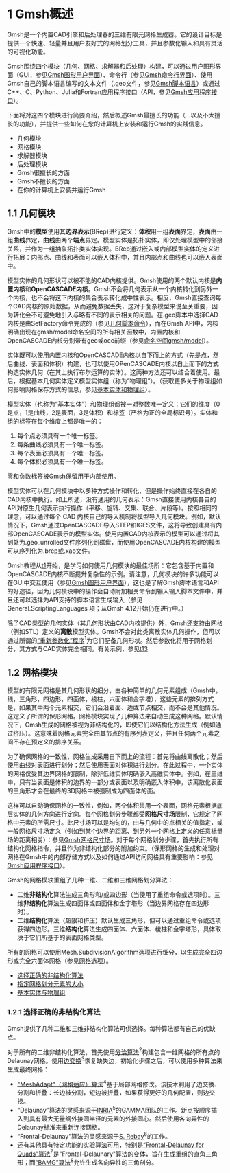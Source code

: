 # 1 Gmsh概述

Gmsh是一个内置CAD引擎和后处理器的三维有限元网格生成器。它的设计目标是提供一个快速、轻量并且用户友好式的网格划分工具，并且参数化输入和具有灵活的可视化功能。

Gmsh围绕四个模块（几何、网格、求解器和后处理）构建，可以通过用户图形界面（GUI，参见[Gmsh图形用户界面](./gmsh_graphical_user_interface.md)）、命令行（参见[Gmsh命令行界面](gmsh_commandline_interface.md)）、使用Gmsh自己的脚本语言编写的文本文件（.geo文件，参见[Gmsh脚本语言](gmsh_scripting_language.md)）或通过C++、C、Python、Julia和Fortran应用程序接口（API，参见[Gmsh应用程序接口](gmsh_application_programming_interface.md)）。

下面将对这四个模块进行简要介绍，然后概述Gmsh最擅长的功能（...以及不太擅长的功能），并提供一些如何在您的计算机上安装和运行Gmsh的实践信息。

- 几何模块
- 网格模块
- 求解器模块
- 后处理模块
- Gmsh很擅长的方面
- Gmsh不擅长的方面
- 在你的计算机上安装并运行Gmsh

## 1.1 几何模块

Gmsh中的**模型**使用其**边界表示**(BRep)进行定义：**体积**用一组**表面**界定，**表面**由一组**曲线**界定，**曲线**由两个**端点**界定。模型实体是拓扑实体，即仅处理模型中的邻接关系，并作为一组抽象拓扑类实体实现。BRep通过嵌入或内部模型实体的定义进行拓展：内部点、曲线和表面可以嵌入体积中，并且内部点和曲线也可以嵌入表面中。

模型实体的几何形状可以被不能的CAD内核提供。Gmsh使用的两个默认内核是**内置内核**和**OpenCASCADE内核**。Gmsh不会将几何表示从一个内核转化到另外一个内核，也不会将这下内核的集合表示转化成中性表示。相反，Gmsh直接查询每个CAD内核的原始数据，从而避免数据丢失，这对于复杂模型来说至关重要，因为转化会不可避免地引入与略有不同的表示相关的问题。在.geo脚本中选择CAD内核是由SetFactory命令完成的（参见[几何脚本命令](https://gmsh.info/doc/texinfo/gmsh.html#Geometry-scripting-commands)），而在Gmsh API中，内核明确出现在gmsh/model命名空间的所有相关函数中，内置内核和OpenCASCADE内核分别带有geo或occ前缀（参见[命名空间gmsh/model](https://gmsh.info/doc/texinfo/gmsh.html#Namespace-gmsh_002fmodel)）。

实体既可以使用内置内核和OpenCASCADE内核以自下而上的方式（先是点，然后曲线、表面和体积）构建，也可以使用OPenCASCADE内核以自上而下的方式构造实体几何（在其上执行布尔运算的实体）。这两种方法还可以结合着使用。最后，根据基本几何实体定义模型实体组（称为“物理组”）。（获取更多关于物理组如何影响网格保存方式的信息，参见[基本实体和物理组](https://gmsh.info/doc/texinfo/gmsh.html#Elementary-entities-vs-physical-groups)）。

模型实体（也称为“基本实体”）和物理组都被一对整数唯一定义：它们的维度（0是点，1是曲线，2是表面，3是体积）和标签（严格为正的全局标识号）。实体和组的标签在每个维度上都是唯一的：

1. 每个点必须具有一个唯一标签。
2. 每条曲线必须具有一个唯一标签。
3. 每个表面必须具有一个唯一标签。
4. 每个体积必须具有一个唯一标签。

零和负数标签被Gmsh保留用于内部使用。

模型实体可以在几何模块中以多种方式操作和转化，但是操作始终直接在各自的CAD内核中执行。如上所述，没有通用的几何表示：Gmsh直接使用内核各自的API对原生几何表示执行操作（平移、旋转、交集、联合、片段等）。按照相同的理念，可以通过每个 CAD 内核自己的导入机制将模型导入几何模块。例如，默认情况下，Gmsh通过OpenCASCADE导入STEP和IGES文件，这将导致创建具有内部OpenCASCADE表示的模型实体。使用内置CAD内核表示的模型可以通过将其到处为.geo_unrolled文件序列化到磁盘，而使用OpenCASCADE内核构建的模型可以序列化为.brep或.xao文件。

Gmsh教程从[t1](https://gmsh.info/doc/texinfo/gmsh.html#t1)开始，是学习如何使用几何模块的最佳场所：它包含基于内置和OpenCASCADE内核不断提升复杂性的示例。请注意，几何模块的许多功能可以在GUI中交互使用（参见[Gmsh图形用户界面](./gmsh_graphical_user_interface.md)），这也是了解Gmsh脚本语言和API的好途径，因为几何模块中的操作会自动附加相关命令到输入输入脚本文件中，并且还可以选择为API支持的脚本语言生成输入（参见General.ScriptingLanguages 项；从Gmsh 4.12开始仍在进行中。）

除了CAD类型的几何实体（其几何形状由CAD内核提供）外，Gmsh还支持由网格（例如STL）定义的**离散**模型实体。Gmsh不会对此类离散实体几何操作，但可以通过所谓的[“重新参数化”程序](https://gmsh.info/doc/texinfo/gmsh.html#FOOT1)$^1$为它们配备几何形状。然后参数化将用于网格划分，其方式与CAD实体完全相同。有关示例，参见[t13](https://gmsh.info/doc/texinfo/gmsh.html#t13)

## 1.2 网格模块

模型的有限元网格是其几何形状的细分，由各种简单的几何元素组成（Gmsh中，线，三角形，四边形，四面体，棱柱，六面体和金字塔），这些元素的排列方式是，如果其中两个元素相交，它们会沿着面、边或节点相交，而不会是其他情况。这定义了所谓的保形网格。网格模块实现了几种算法来自动生成这种网格。默认情况下，Gmsh生成的网格被视为非结构化的，即使它们以结构化方法生成（例如通过挤压）。这意味着网格元素完全由其节点的有序列表定义，并且任何两个元素之间不存在预定义的排序关系。

为了确保网格的一致性，网格生成采用自下而上的流程：首先将曲线离散化；然后使用曲线对表面进行划分；然后使用表面对体积进行划分。在此过程中，一个实体的网格仅受其边界网格的限制，除非低维实体明确嵌入高维实体中。例如，在三维中，只有当表面是体积的边界的一部分或表面以及明确嵌入体积中，该离散化表面的三角形才会在最终的3D网格中被强制成为四面体的面。

这样可以自动确保网格的一致性，例如，两个体积共用一个表面，网格元素根据底层实体的几何方向进行定向。每个网格划分步骤都受**网格尺寸场**限制，它规定了网格中元素的所需尺寸。此尺寸场可以是均匀的，由与几何中的点相关的值指定，或一般网格尺寸场定义（例如到某个边界的距离、到另外一个网格上定义的任意标量场的距离相关）：参见[Gmsh网格尺寸场](./gmsh_mesh_size_fields.md)。对于每个网格划分步骤，首先执行所有结构化网格指令，并且作为非结构化部分的附加约束。（保形网格的生成和处理对网格在Gmsh中的内部存储方式以及如何通过API访问网格具有重要影响：参见[Gmsh应用程序接口](./gmsh_application_programming_interface.md)）。

Gmsh的网格模块重组了几种一维、二维和三维网格划分算法：

- 二维**非结构化**算法生成三角形和/或四边形（当使用了重组命令或选项时）。三维**非结构化**算法生成四面体或四面体和金字塔形（当边界网格存在四边形时）。
- 二维**结构化**算法（超限和挤压）默认生成三角形，但可以通过重组命令或选项获得四边形。三维**结构化**算法生成四面体、六面体、棱柱和金字塔形，具体取决于它们所基于的表面网格类型。

所有的网格可以使用Mesh.SubdivisionAlgorithm选项进行细分，以生成完全四边形或完全六面体网格（参见[网格选项](https://gmsh.info/doc/texinfo/gmsh.html#Mesh-options)）。

- [选择正确的非结构化算法](https://gmsh.info/doc/texinfo/gmsh.html#Choosing-the-right-unstructured-algorithm)
- [指定网格划分元素的大小](https://gmsh.info/doc/texinfo/gmsh.html#Specifying-mesh-element-sizes)
- [基本实体与物理组](https://gmsh.info/doc/texinfo/gmsh.html#Elementary-entities-vs-physical-groups)

### 1.2.1 选择正确的非结构化算法

Gmsh提供了几种二维和三维非结构化算法可供选择。每种算法都有自己的优缺点。

对于所有的二维非结构化算法，首先使用[分治算法](https://gmsh.info/doc/texinfo/gmsh.html#FOOT2)$^2$构建包含一维网格的所有点的Delaunay网格。使用[边交换](https://gmsh.info/doc/texinfo/gmsh.html#FOOT3)$^3$恢复缺失边，初始化步骤之后，可以使用多种算法来生成最终网格：

- [&#34;MeshAdapt&#34;（网格适应）算法](https://gmsh.info/doc/texinfo/gmsh.html#FOOT4)$^4$基于局部网格修改。该技术利用了边交换、分割和折叠：长边被分割，短边被折叠，如果获得更好的几何配置，则边交换。
- “Delaunay”算法的灵感来源于[INRIA](https://gmsh.info/doc/texinfo/gmsh.html#FOOT5)$^5$的GAMMA团队的工作。新点按顺序插入到具有最大无量纲外接圆半径的元素的外接圆心。然后使用各向异性的Delaunay标准来重新连接网格。
- “Frontal-Delaunay”算法的灵感来源于[S. Rebay](https://gmsh.info/doc/texinfo/gmsh.html#FOOT6)$^6$的工作。
- 还有其他具有特定功能的实验算法可用，特别是[“Frontal-Delaunay for Quads”算法](https://gmsh.info/doc/texinfo/gmsh.html#FOOT7)$^7$是"Frontal-Delaunary"算法的变体，旨在生成重组的直角三角形；而[“BAMG”算法](https://gmsh.info/doc/texinfo/gmsh.html#FOOT8)$^8$允许生成各向异性的三角剖分。
